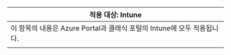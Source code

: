 |                              적용 대상: Intune                               |
|-------------------------------------------------------------------------------|
| 이 항목의 내용은 Azure Portal과 클래식 포털의 Intune에 모두 적용됩니다. |
|                                                                               |

